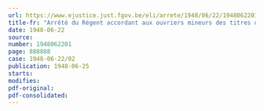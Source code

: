 ```yaml
---
url: https://www.ejustice.just.fgov.be/eli/arrete/1948/06/22/1948062201/justel
title-fr: "Arrêté du Régent accordant aux ouvriers mineurs des titres de voyage gratuit pour les vacances annuelles"
date: 1948-06-22
source:
number: 1948062201
page: 888888
case: 1948-06-22/02
publication: 1948-06-25
starts:
modifies:
pdf-original:
pdf-consolidated:
---
```


